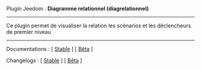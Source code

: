 Plugin Jeedom : **Diagramme relationnel (diagrelationnel)**

---

Ce plugin permet de visualiser la relation les scénarios et les déclencheurs de premier niveau

---

Documentations : [ [Stable](https://github.com/BisonJeedom/documentations/blob/main/diagrelationnel/index_stable.md) ]
[ [Bêta](https://github.com/BisonJeedom/documentations/blob/main/diagrelationnel/index_beta.md) ]

Changelogs : [ [Stable](https://github.com/BisonJeedom/documentations/blob/main/diagrelationnel/changelog_stable.md) ]
[ [Bêta](https://github.com/BisonJeedom/documentations/blob/main/diagrelationnel/changelog_beta.md) ]
